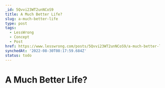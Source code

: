 ```yaml
---
_id: 5Qvvi23WT2unNCoS9
title: A Much Better Life?
slug: a-much-better-life
type: post
tags:
  - LessWrong
  - Concept
  - Post
href: https://www.lesswrong.com/posts/5Qvvi23WT2unNCoS9/a-much-better-life
synchedAt: '2022-08-30T08:17:59.684Z'
status: todo
---
```


# A Much Better Life?
